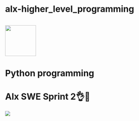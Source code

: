 # <h align="center">alx-higher_level_programming</h>
<br>
<img width="100px" src="https://media4.giphy.com/media/coxQHKASG60HrHtvkt/200w.webp?cid=ecf05e47bg3bbma0liqmz7yqcvkjbkq6a1anytlsvi7qjfiv&ep=v1_gifs_search&rid=200w.webp&ct=g">

# Python programming
# Alx SWE Sprint 2👌🍻
<img src="https://media4.giphy.com/media/KAq5w47R9rmTuvWOWa/200.webp?cid=ecf05e47bg3bbma0liqmz7yqcvkjbkq6a1anytlsvi7qjfiv&ep=v1_gifs_search&rid=200.webp&ct=g">